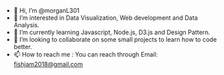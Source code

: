 - 👋 Hi, I’m @morganL301
- 👀 I’m interested in Data Visualization, Web development and Data Analysis.
- 🌱 I’m currently learning Javascript, Node.js, D3.js and Design Pattern.
- 💞️ I’m looking to collaborate on some small projects to learn how to code better.
- 📫 How to reach me : 
       You can reach through Email: fishjam2018@gmail.com

<!---
morganL301/morganL301 is a ✨ special ✨ repository because its `README.md` (this file) appears on your GitHub profile.
You can click the Preview link to take a look at your changes.
--->
